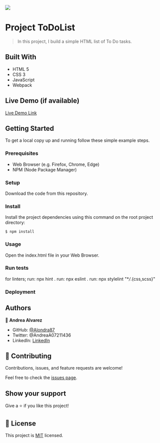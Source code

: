 ![](https://img.shields.io/badge/Microverse-blueviolet)

# Project ToDoList

> In this project, I build a simple HTML list of To Do tasks.

## Built With

- HTML 5
- CSS 3
- JavaScript
- Webpack

## Live Demo (if available)

[Live Demo Link](https://livedemo.com)

## Getting Started

To get a local copy up and running follow these simple example steps.

### Prerequisites

- Web Browser (e.g. Firefox, Chrome, Edge)
- NPM (Node Package Manager)

### Setup

Download the code from this repository.

### Install

Install the project dependencies using this command on the root project directory:

```console
$ npm install
```

### Usage

Open the index.html file in your Web Browser.

### Run tests

for linters;
run: npx hint .
run: npx eslint .
run: npx stylelint "\*_/_.{css,scss}"

### Deployment

## Authors

👤 **Andrea Alvarez**

- GitHub: [@Alondra87](https://github.com/Alondra87)
- Twitter: @AndreaA07211436
- LinkedIn: [LinkedIn](https://www.linkedin.com/in/andrea-a-384903224/)

## 🤝 Contributing

Contributions, issues, and feature requests are welcome!

Feel free to check the [issues page](../../issues/).

## Show your support

Give a ⭐️ if you like this project!

## 📝 License

This project is [MIT](./MIT.md) licensed.
